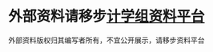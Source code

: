 # 外部资料请移步[计学组资料平台](https://xue.shinonomelab.net/%E5%A4%A7%E4%B8%80/%E5%B7%A5%E7%A7%91%E6%95%B0%E5%AD%A6%E5%88%86%E6%9E%90(%E4%B8%8A)/%E5%A4%96%E9%83%A8%E8%B5%84%E6%96%99)

外部资料版权归其编写者所有，不宜公开展示，请移步资料平台
